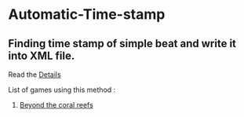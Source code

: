# Automatic-Time-stamp
## Finding time stamp of simple beat and write it into XML file.
Read the [Details](https://www.scribd.com/document/361868652/Automatic-Time-Stamp-Beat-Detection-Based-on-Max-Peak-Values-for-Rhythm-Game)

List of games using this method :
1.  [Beyond the coral reefs](https://play.google.com/store/apps/details?id=com.MumblingManGames.BTCR)
